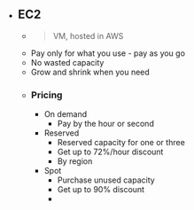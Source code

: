 - ## EC2
	- > VM,  hosted in AWS
	- Pay only for what you use - pay as you go
	- No wasted capacity
	- Grow and shrink when you need
	- ### Pricing
		- On demand
			- Pay by the hour or second
		- Reserved
			- Reserved capacity for one or three
			- Get  up to 72%/hour discount
			- By region
		- Spot
			- Purchase unused capacity
			- Get up to 90% discount
			-
